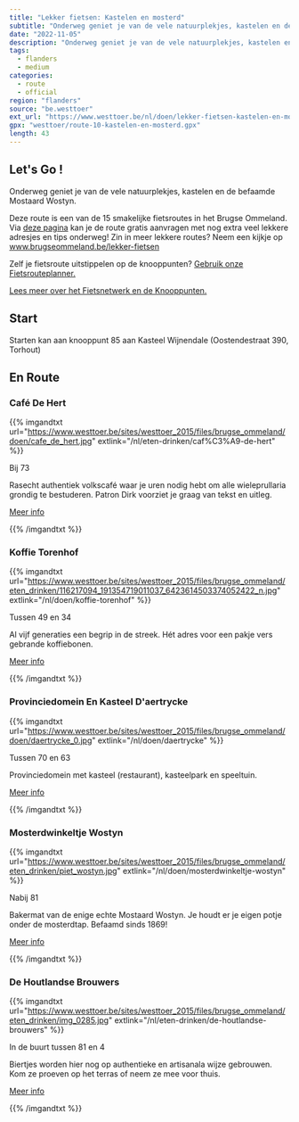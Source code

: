 ```yaml
---
title: "Lekker fietsen: Kastelen en mosterd"
subtitle: "Onderweg geniet je van de vele natuurplekjes, kastelen en de befaamde Mostaard Wostyn"
date: "2022-11-05"
description: "Onderweg geniet je van de vele natuurplekjes, kastelen en de befaamde Mostaard Wostyn" 
tags:
  - flanders
  - medium
categories: 
  - route
  - official
region: "flanders"
source: "be.westtoer"
ext_url: "https://www.westtoer.be/nl/doen/lekker-fietsen-kastelen-en-mosterd"
gpx: "westtoer/route-10-kastelen-en-mosterd.gpx"
length: 43
---
```


## Let's Go !

Onderweg geniet je van de vele natuurplekjes, kastelen en de befaamde Mostaard Wostyn.

Deze route is een van de 15 smakelijke fietsroutes in het Brugse Ommeland. Via [deze pagina](https://www.westtoer.be/nl/kastelen-en-mosterd) kan je de route gratis aanvragen met nog extra veel lekkere adresjes en tips onderweg! Zin in meer lekkere routes? Neem een kijkje op www.brugseommeland.be/lekker-fietsen 

Zelf je fietsroute uitstippelen op de knooppunten? [Gebruik onze Fietsrouteplanner.](https://www.westtoer.be/nl/fietsrouteplanner)

[Lees meer over het Fietsnetwerk en de Knooppunten.](https://www.westtoer.be/nl/inspiratie/fietsnetwerk)

## Start 

Starten kan aan knooppunt 85 aan Kasteel Wijnendale (Oostendestraat 390, Torhout) 

## En Route

### Café De Hert

{{% imgandtxt url="https://www.westtoer.be/sites/westtoer_2015/files/brugse_ommeland/doen/cafe_de_hert.jpg" extlink="/nl/eten-drinken/caf%C3%A9-de-hert" %}}

Bij 73

Rasecht authentiek volkscafé waar je uren nodig hebt om alle wieleprullaria grondig te bestuderen. Patron Dirk voorziet je graag van tekst en uitleg.

[Meer info](https://www.westtoer.be/nl/eten-drinken/caf%C3%A9-de-hert)

{{% /imgandtxt %}}

### Koffie Torenhof

{{% imgandtxt url="https://www.westtoer.be/sites/westtoer_2015/files/brugse_ommeland/eten_drinken/116217094_191354719011037_6423614503374052422_n.jpg" extlink="/nl/doen/koffie-torenhof" %}}

Tussen 49 en 34

Al vijf generaties een begrip in de streek. Hét adres voor een pakje vers gebrande koffiebonen.

[Meer info](https://www.westtoer.be/nl/doen/koffie-torenhof)

{{% /imgandtxt %}}

### Provinciedomein En Kasteel D'aertrycke

{{% imgandtxt url="https://www.westtoer.be/sites/westtoer_2015/files/brugse_ommeland/doen/daertrycke_0.jpg" extlink="/nl/doen/daertrycke" %}}

Tussen 70 en 63

Provinciedomein met kasteel (restaurant), kasteelpark en speeltuin.

[Meer info](https://www.westtoer.be/nl/doen/daertrycke)

{{% /imgandtxt %}}

### Mosterdwinkeltje Wostyn

{{% imgandtxt url="https://www.westtoer.be/sites/westtoer_2015/files/brugse_ommeland/eten_drinken/piet_wostyn.jpg" extlink="/nl/doen/mosterdwinkeltje-wostyn" %}}

Nabij 81

Bakermat van de enige echte Mostaard Wostyn. Je houdt er je eigen potje onder de mosterdtap. Befaamd sinds 1869!

[Meer info](https://www.westtoer.be/nl/doen/mosterdwinkeltje-wostyn)

{{% /imgandtxt %}}

### De Houtlandse Brouwers

{{% imgandtxt url="https://www.westtoer.be/sites/westtoer_2015/files/brugse_ommeland/eten_drinken/img_0285.jpg" extlink="/nl/eten-drinken/de-houtlandse-brouwers" %}}

In de buurt tussen 81 en 4

Biertjes worden hier nog op authentieke en artisanala wijze gebrouwen. Kom ze proeven op het terras of neem ze mee voor thuis.

[Meer info](https://www.westtoer.be/nl/eten-drinken/de-houtlandse-brouwers)

{{% /imgandtxt %}}
